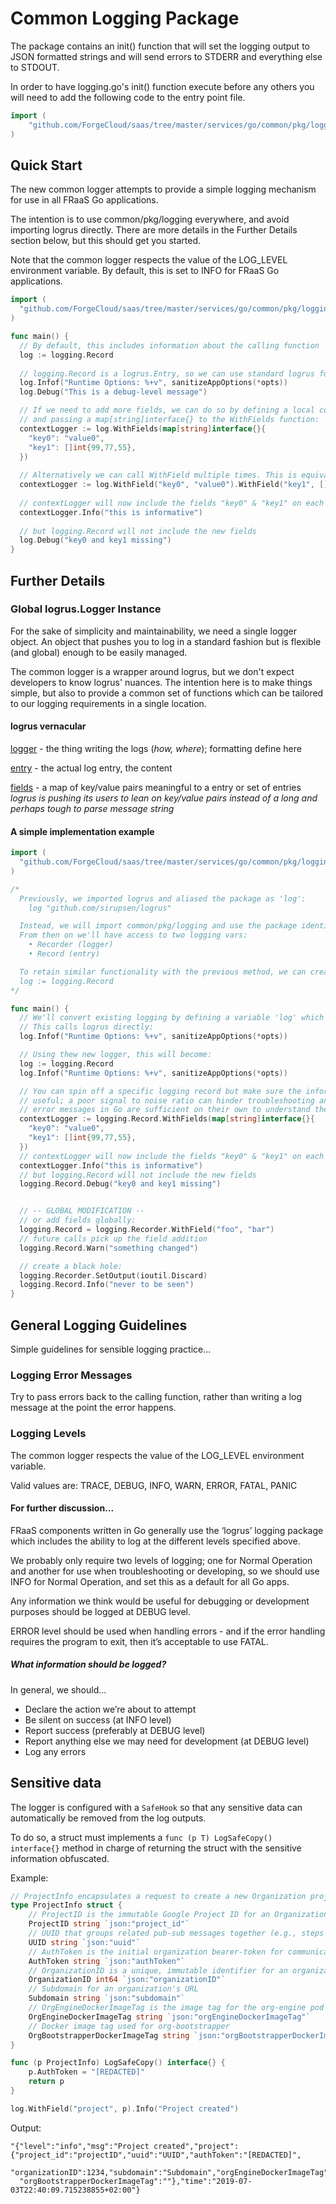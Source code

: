 # Common Logging Package

The package contains an init() function that will set the logging output to
JSON formatted strings and will send errors to STDERR and everything else to
STDOUT.

In order to have logging.go's init() function execute before any others you
will need to add the following code to the entry point file.

```go
import (
	"github.com/ForgeCloud/saas/tree/master/services/go/common/pkg/logging"
)
```

## Quick Start

The new common logger attempts to provide a simple logging mechanism for use
in all FRaaS Go applications.

The intention is to use common/pkg/logging everywhere, and avoid importing
logrus directly. There are more details in the Further Details section below,
but this should get you started.

Note that the common logger respects the value of the LOG_LEVEL environment
variable. By default, this is set to INFO for FRaaS Go applications. 

```go
import (
  "github.com/ForgeCloud/saas/tree/master/services/go/common/pkg/logging"
)

func main() {
  // By default, this includes information about the calling function
  log := logging.Record
  
  // logging.Record is a logrus.Entry, so we can use standard logrus functions. E.g.
  log.Infof("Runtime Options: %+v", sanitizeAppOptions(*opts))
  log.Debug("This is a debug-level message")

  // If we need to add more fields, we can do so by defining a local context logger
  // and passing a map[string]interface{} to the WithFields function:
  contextLogger := log.WithFields(map[string]interface{}{
    "key0": "value0",
    "key1": []int{99,77,55},
  })
  
  // Alternatively we can call WithField multiple times. This is equivalent to the line above:
  contextLogger := log.WithField("key0", "value0").WithField("key1", []int{99, 77, 55})
  
  // contextLogger will now include the fields "key0" & "key1" on each entry call
  contextLogger.Info("this is informative")
  
  // but logging.Record will not include the new fields
  log.Debug("key0 and key1 missing")
}
```

## Further Details

### Global logrus.Logger Instance

For the sake of simplicity and maintainability, we need a single logger
object. An object that pushes you to log in a standard fashion but is
flexible (and global) enough to be easily managed.

The common logger is a wrapper around logrus, but we don't expect developers
to know logrus' nuances. The intention here is to make things simple, but
also to provide a common set of functions which can be tailored to our
logging requirements in a single location.

#### logrus vernacular
[logger](https://github.com/sirupsen/logrus/blob/master/logger.go) - the thing writing the logs (*how, where*); formatting define here  

[entry](https://github.com/sirupsen/logrus/blob/master/entry.go) - the actual log entry, the content  

[fields](https://github.com/sirupsen/logrus/blob/master/logrus.go#L10) - a map of key/value pairs meaningful to a entry or set of entries  
*logrus is pushing its users to lean on key/value pairs instead of a long and perhaps tough to parse message string*

#### A simple implementation example

```go
import (
  "github.com/ForgeCloud/saas/tree/master/services/go/common/pkg/logging"
)

/*
  Previously, we imported logrus and aliased the package as 'log':
    log "github.com/sirupsen/logrus"

  Instead, we will import common/pkg/logging and use the package identifier: "logging".
  From then on we'll have access to two logging vars:
    • Recorder (logger)
    • Record (entry)

  To retain similar functionality with the previous method, we can create a `log` variable:
  log := logging.Record
*/

func main() {
  // We'll convert existing logging by defining a variable 'log' which is a logging.Record.
  // This calls logrus directly:
  log.Infof("Runtime Options: %+v", sanitizeAppOptions(*opts))

  // Using thew new logger, this will become:
  log := logging.Record
  log.Infof("Runtime Options: %+v", sanitizeAppOptions(*opts))

  // You can spin off a specific logging record but make sure the information you add is
  // useful; a poor signal to noise ratio can hinder troubleshooting and triage, and often
  // error messages in Go are sufficient on their own to understand the problem.
  contextLogger := logging.Record.WithFields(map[string]interface{}{
    "key0": "value0",
    "key1": []int{99,77,55},
  })
  // contextLogger will now include the fields "key0" & "key1" on each entry call
  contextLogger.Info("this is informative")
  // but logging.Record will not include the new fields
  logging.Record.Debug("key0 and key1 missing")


  // -- GLOBAL MODIFICATION --
  // or add fields globally:
  logging.Record = logging.Recorder.WithField("foo", "bar")
  // future calls pick up the field addition
  logging.Record.Warn("something changed")

  // create a black hole:
  logging.Recorder.SetOutput(ioutil.Discard)
  logging.Record.Info("never to be seen")
}

```
## General Logging Guidelines

Simple guidelines for sensible logging practice...

### Logging Error Messages

Try to pass errors back to the calling function, rather than writing a log
message at the point the error happens.

### Logging Levels

The common logger respects the value of the LOG_LEVEL environment variable.

Valid values are: TRACE, DEBUG, INFO, WARN, ERROR, FATAL, PANIC

#### For further discussion...

FRaaS components written in Go generally use the ‘logrus’ logging package
which includes the ability to log at the different levels specified above.

We probably only require two levels of logging; one for Normal Operation and
another for use when troubleshooting or developing, so we should use INFO for
Normal Operation, and set this as a default for all Go apps.

Any information we think would be useful for debugging or development purposes
should be logged at DEBUG level.

ERROR level should be used when handling errors - and if the error handling
requires the program to exit, then it’s acceptable to use FATAL.

##### What information should be logged?

In general, we should...

- Declare the action we’re about to attempt
- Be silent on success (at INFO level)
- Report success (preferably at DEBUG level)
- Report anything else we may need for development (at DEBUG level)
- Log any errors

## Sensitive data

The logger is configured with a `SafeHook` so that any sensitive data can
automatically be removed from the log outputs.

To do so, a struct must implements a `func (p T) LogSafeCopy() interface{}`
method in charge of returning the struct with the sensitive information
obfuscated.

Example:

```go
// ProjectInfo encapsulates a request to create a new Organization project
type ProjectInfo struct {
    // ProjectID is the immutable Google Project ID for an Organization
    ProjectID string `json:"project_id"`
    // UUID that groups related pub-sub messages together (e.g., steps in createProject process)
    UUID string `json:"uuid"`
    // AuthToken is the initial organization bearer-token for communicating with saas-ui, which proxies calls to saas-api
    AuthToken string `json:"authToken"`
    // OrganizationID is a unique, immutable identifier for an organization
    OrganizationID int64 `json:"organizationID"`
    // Subdomain for an organization's URL
    Subdomain string `json:"subdomain"`
    // OrgEngineDockerImageTag is the image tag for the org-engine pod
    OrgEngineDockerImageTag string `json:"orgEngineDockerImageTag"`
    // Docker image tag used for org-bootstrapper
    OrgBootstrapperDockerImageTag string `json:"orgBootstrapperDockerImageTag"`
}

func (p ProjectInfo) LogSafeCopy() interface{} {
    p.AuthToken = "[REDACTED]"
    return p
}
```

```go
log.WithField("project", p).Info("Project created")
```

Output:
```
"{"level":"info","msg":"Project created","project":{"project_id":"projectID","uuid":"UUID","authToken":"[REDACTED]",
  "organizationID":1234,"subdomain":"Subdomain","orgEngineDockerImageTag":"",
  "orgBootstrapperDockerImageTag":""},"time":"2019-07-03T22:40:09.715238855+02:00"}
```
